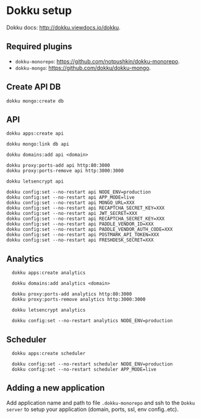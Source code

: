 # Dokku setup

Dokku docs: http://dokku.viewdocs.io/dokku.

## Required plugins

- `dokku-monorepo`: https://github.com/notpushkin/dokku-monorepo.
- `dokku-mongo`: https://github.com/dokku/dokku-mongo.

## Create API DB

```
dokku mongo:create db
```

## API

```
dokku apps:create api

dokku mongo:link db api

dokku domains:add api <domain>

dokku proxy:ports-add api http:80:3000
dokku proxy:ports-remove api http:3000:3000

dokku letsencrypt api

dokku config:set --no-restart api NODE_ENV=production
dokku config:set --no-restart api APP_MODE=live
dokku config:set --no-restart api MONGO_URL=XXX
dokku config:set --no-restart api RECAPTCHA_SECRET_KEY=XXX
dokku config:set --no-restart api JWT_SECRET=XXX
dokku config:set --no-restart api RECAPTCHA_SECRET_KEY=XXX
dokku config:set --no-restart api PADDLE_VENDOR_ID=XXX
dokku config:set --no-restart api PADDLE_VENDOR_AUTH_CODE=XXX
dokku config:set --no-restart api POSTMARK_API_TOKEN=XXX
dokku config:set --no-restart api FRESHDESK_SECRET=XXX
```

## Analytics

```
  dokku apps:create analytics

  dokku domains:add analytics <domain>

  dokku proxy:ports-add analytics http:80:3000
  dokku proxy:ports-remove analytics http:3000:3000

  dokku letsencrypt analytics

  dokku config:set --no-restart analytics NODE_ENV=production
```

## Scheduler

```
  dokku apps:create scheduler

  dokku config:set --no-restart scheduler NODE_ENV=production
  dokku config:set --no-restart scheduler APP_MODE=live
```

## Adding a new application

Add application name and path to file `.dokku-monorepo` and ssh to the `Dokku server` to setup your application (domain, ports, ssl, env config..etc).
